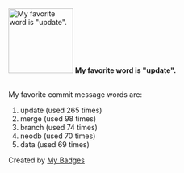 <img src="https://my-badges.github.io/my-badges/favorite-word.png" alt="My favorite word is &quot;update&quot;." title="My favorite word is &quot;update&quot;." width="128">
<strong>My favorite word is &quot;update&quot;.</strong>
<br><br>

My favorite commit message words are:

1. update (used 265 times)
2. merge (used 98 times)
3. branch (used 74 times)
4. neodb (used 70 times)
5. data (used 69 times)


Created by <a href="https://github.com/my-badges/my-badges">My Badges</a>